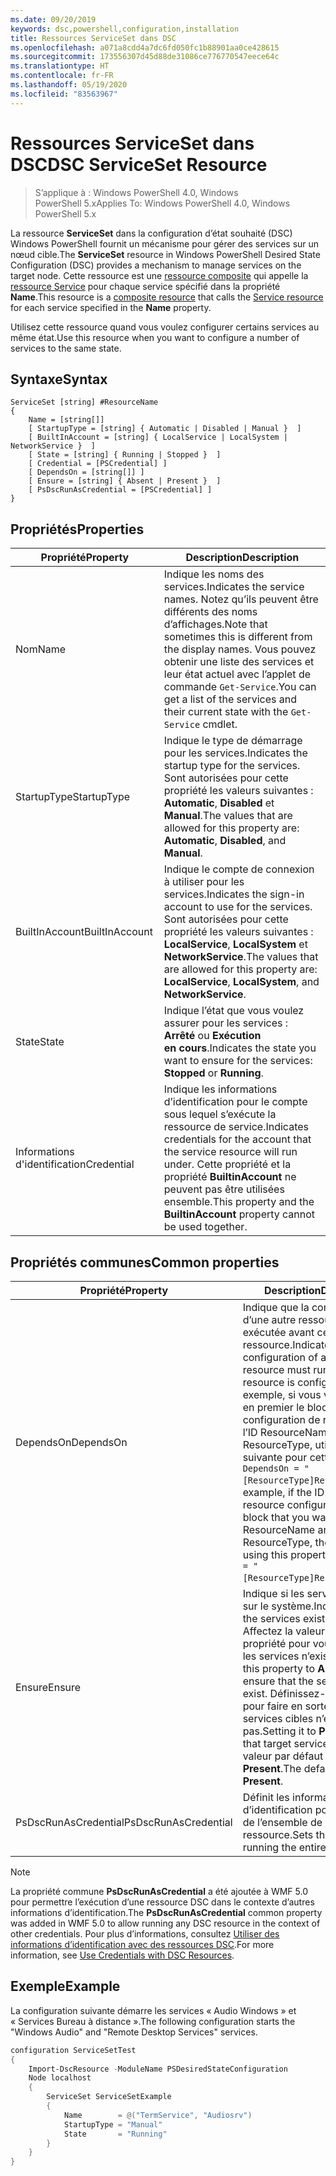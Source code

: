 ```yaml
---
ms.date: 09/20/2019
keywords: dsc,powershell,configuration,installation
title: Ressources ServiceSet dans DSC
ms.openlocfilehash: a071a8cdd4a7dc6fd050fc1b88901aa0ce428615
ms.sourcegitcommit: 173556307d45d88de31086ce776770547eece64c
ms.translationtype: HT
ms.contentlocale: fr-FR
ms.lasthandoff: 05/19/2020
ms.locfileid: "83563967"
---
```

# <a name="dsc-serviceset-resource"></a><span data-ttu-id="4be96-103">Ressources ServiceSet dans DSC</span><span class="sxs-lookup"><span data-stu-id="4be96-103">DSC ServiceSet Resource</span></span>

> <span data-ttu-id="4be96-104">S’applique à : Windows PowerShell 4.0, Windows PowerShell 5.x</span><span class="sxs-lookup"><span data-stu-id="4be96-104">Applies To: Windows PowerShell 4.0, Windows PowerShell 5.x</span></span>

<span data-ttu-id="4be96-105">La ressource **ServiceSet** dans la configuration d’état souhaité (DSC) Windows PowerShell fournit un mécanisme pour gérer des services sur un nœud cible.</span><span class="sxs-lookup"><span data-stu-id="4be96-105">The **ServiceSet** resource in Windows PowerShell Desired State Configuration (DSC) provides a mechanism to manage services on the target node.</span></span> <span data-ttu-id="4be96-106">Cette ressource est une [ressource composite](../../../resources/authoringResourceComposite.md) qui appelle la [ressource Service](serviceResource.md) pour chaque service spécifié dans la propriété **Name**.</span><span class="sxs-lookup"><span data-stu-id="4be96-106">This resource is a [composite resource](../../../resources/authoringResourceComposite.md) that calls the [Service resource](serviceResource.md) for each service specified in the **Name** property.</span></span>

<span data-ttu-id="4be96-107">Utilisez cette ressource quand vous voulez configurer certains services au même état.</span><span class="sxs-lookup"><span data-stu-id="4be96-107">Use this resource when you want to configure a number of services to the same state.</span></span>

## <a name="syntax"></a><span data-ttu-id="4be96-108">Syntaxe</span><span class="sxs-lookup"><span data-stu-id="4be96-108">Syntax</span></span>

```Syntax
ServiceSet [string] #ResourceName
{
    Name = [string[]]
    [ StartupType = [string] { Automatic | Disabled | Manual }  ]
    [ BuiltInAccount = [string] { LocalService | LocalSystem | NetworkService }  ]
    [ State = [string] { Running | Stopped }  ]
    [ Credential = [PSCredential] ]
    [ DependsOn = [string[]] ]
    [ Ensure = [string] { Absent | Present }  ]
    [ PsDscRunAsCredential = [PSCredential] ]
}
```

## <a name="properties"></a><span data-ttu-id="4be96-109">Propriétés</span><span class="sxs-lookup"><span data-stu-id="4be96-109">Properties</span></span>

|<span data-ttu-id="4be96-110">Propriété</span><span class="sxs-lookup"><span data-stu-id="4be96-110">Property</span></span> |<span data-ttu-id="4be96-111">Description</span><span class="sxs-lookup"><span data-stu-id="4be96-111">Description</span></span> |
|---|---|
|<span data-ttu-id="4be96-112">Nom</span><span class="sxs-lookup"><span data-stu-id="4be96-112">Name</span></span> |<span data-ttu-id="4be96-113">Indique les noms des services.</span><span class="sxs-lookup"><span data-stu-id="4be96-113">Indicates the service names.</span></span> <span data-ttu-id="4be96-114">Notez qu’ils peuvent être différents des noms d’affichages.</span><span class="sxs-lookup"><span data-stu-id="4be96-114">Note that sometimes this is different from the display names.</span></span> <span data-ttu-id="4be96-115">Vous pouvez obtenir une liste des services et leur état actuel avec l’applet de commande `Get-Service`.</span><span class="sxs-lookup"><span data-stu-id="4be96-115">You can get a list of the services and their current state with the `Get-Service` cmdlet.</span></span> |
|<span data-ttu-id="4be96-116">StartupType</span><span class="sxs-lookup"><span data-stu-id="4be96-116">StartupType</span></span> |<span data-ttu-id="4be96-117">Indique le type de démarrage pour les services.</span><span class="sxs-lookup"><span data-stu-id="4be96-117">Indicates the startup type for the services.</span></span> <span data-ttu-id="4be96-118">Sont autorisées pour cette propriété les valeurs suivantes : **Automatic**, **Disabled** et **Manual**.</span><span class="sxs-lookup"><span data-stu-id="4be96-118">The values that are allowed for this property are: **Automatic**, **Disabled**, and **Manual**.</span></span> |
|<span data-ttu-id="4be96-119">BuiltInAccount</span><span class="sxs-lookup"><span data-stu-id="4be96-119">BuiltInAccount</span></span> |<span data-ttu-id="4be96-120">Indique le compte de connexion à utiliser pour les services.</span><span class="sxs-lookup"><span data-stu-id="4be96-120">Indicates the sign-in account to use for the services.</span></span> <span data-ttu-id="4be96-121">Sont autorisées pour cette propriété les valeurs suivantes : **LocalService**, **LocalSystem** et **NetworkService**.</span><span class="sxs-lookup"><span data-stu-id="4be96-121">The values that are allowed for this property are: **LocalService**, **LocalSystem**, and **NetworkService**.</span></span> |
|<span data-ttu-id="4be96-122">State</span><span class="sxs-lookup"><span data-stu-id="4be96-122">State</span></span> |<span data-ttu-id="4be96-123">Indique l’état que vous voulez assurer pour les services : **Arrêté** ou **Exécution en cours**.</span><span class="sxs-lookup"><span data-stu-id="4be96-123">Indicates the state you want to ensure for the services: **Stopped** or **Running**.</span></span> |
|<span data-ttu-id="4be96-124">Informations d'identification</span><span class="sxs-lookup"><span data-stu-id="4be96-124">Credential</span></span> |<span data-ttu-id="4be96-125">Indique les informations d’identification pour le compte sous lequel s’exécute la ressource de service.</span><span class="sxs-lookup"><span data-stu-id="4be96-125">Indicates credentials for the account that the service resource will run under.</span></span> <span data-ttu-id="4be96-126">Cette propriété et la propriété **BuiltinAccount** ne peuvent pas être utilisées ensemble.</span><span class="sxs-lookup"><span data-stu-id="4be96-126">This property and the **BuiltinAccount** property cannot be used together.</span></span> |

## <a name="common-properties"></a><span data-ttu-id="4be96-127">Propriétés communes</span><span class="sxs-lookup"><span data-stu-id="4be96-127">Common properties</span></span>

|<span data-ttu-id="4be96-128">Propriété</span><span class="sxs-lookup"><span data-stu-id="4be96-128">Property</span></span> |<span data-ttu-id="4be96-129">Description</span><span class="sxs-lookup"><span data-stu-id="4be96-129">Description</span></span> |
|---|---|
|<span data-ttu-id="4be96-130">DependsOn</span><span class="sxs-lookup"><span data-stu-id="4be96-130">DependsOn</span></span> |<span data-ttu-id="4be96-131">Indique que la configuration d’une autre ressource doit être exécutée avant celle de cette ressource.</span><span class="sxs-lookup"><span data-stu-id="4be96-131">Indicates that the configuration of another resource must run before this resource is configured.</span></span> <span data-ttu-id="4be96-132">Par exemple, si vous voulez exécuter en premier le bloc de script de configuration de ressource ayant l’ID ResourceName et le type ResourceType, utilisez la syntaxe suivante pour cette propriété : `DependsOn = "[ResourceType]ResourceName"`.</span><span class="sxs-lookup"><span data-stu-id="4be96-132">For example, if the ID of the resource configuration script block that you want to run first is ResourceName and its type is ResourceType, the syntax for using this property is `DependsOn = "[ResourceType]ResourceName"`.</span></span> |
|<span data-ttu-id="4be96-133">Ensure</span><span class="sxs-lookup"><span data-stu-id="4be96-133">Ensure</span></span> |<span data-ttu-id="4be96-134">Indique si les services existent sur le système.</span><span class="sxs-lookup"><span data-stu-id="4be96-134">Indicates whether the services exist on the system.</span></span> <span data-ttu-id="4be96-135">Affectez la valeur **Absent** à cette propriété pour vous assurer que les services n’existent pas.</span><span class="sxs-lookup"><span data-stu-id="4be96-135">Set this property to **Absent** to ensure that the services do not exist.</span></span> <span data-ttu-id="4be96-136">Définissez-la sur **Present** pour faire en sorte que les services cibles n’existent pas.</span><span class="sxs-lookup"><span data-stu-id="4be96-136">Setting it to **Present** ensures that target services exist.</span></span> <span data-ttu-id="4be96-137">La valeur par défaut est **Present**.</span><span class="sxs-lookup"><span data-stu-id="4be96-137">The default value is **Present**.</span></span> |
|<span data-ttu-id="4be96-138">PsDscRunAsCredential</span><span class="sxs-lookup"><span data-stu-id="4be96-138">PsDscRunAsCredential</span></span> |<span data-ttu-id="4be96-139">Définit les informations d’identification pour l’exécution de l’ensemble de la ressource.</span><span class="sxs-lookup"><span data-stu-id="4be96-139">Sets the credential for running the entire resource as.</span></span> |

> [!NOTE]
> <span data-ttu-id="4be96-140">La propriété commune **PsDscRunAsCredential** a été ajoutée à WMF 5.0 pour permettre l’exécution d’une ressource DSC dans le contexte d’autres informations d’identification.</span><span class="sxs-lookup"><span data-stu-id="4be96-140">The **PsDscRunAsCredential** common property was added in WMF 5.0 to allow running any DSC resource in the context of other credentials.</span></span> <span data-ttu-id="4be96-141">Pour plus d’informations, consultez [Utiliser des informations d’identification avec des ressources DSC](../../../configurations/runasuser.md).</span><span class="sxs-lookup"><span data-stu-id="4be96-141">For more information, see [Use Credentials with DSC Resources](../../../configurations/runasuser.md).</span></span>

## <a name="example"></a><span data-ttu-id="4be96-142">Exemple</span><span class="sxs-lookup"><span data-stu-id="4be96-142">Example</span></span>

<span data-ttu-id="4be96-143">La configuration suivante démarre les services « Audio Windows » et « Services Bureau à distance ».</span><span class="sxs-lookup"><span data-stu-id="4be96-143">The following configuration starts the "Windows Audio" and "Remote Desktop Services" services.</span></span>

```powershell
configuration ServiceSetTest
{
    Import-DscResource -ModuleName PSDesiredStateConfiguration
    Node localhost
    {
        ServiceSet ServiceSetExample
        {
            Name        = @("TermService", "Audiosrv")
            StartupType = "Manual"
            State       = "Running"
        }
    }
}
```
